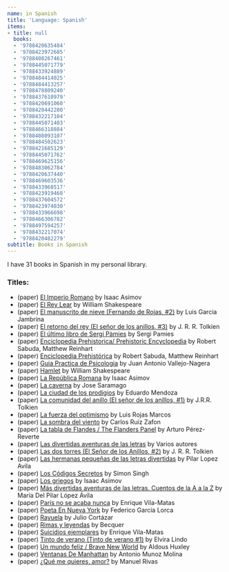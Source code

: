 ```yaml
---
name: in Spanish
title: 'Language: Spanish'
items:
- title: null
  books:
  - '9788420635484'
  - '9788423972685'
  - '9788408267461'
  - '9788445071779'
  - '9788433924889'
  - '9788484414025'
  - '9788484413257'
  - '9788478809240'
  - '9788437610979'
  - '9788420691060'
  - '9788420442280'
  - '9788432217104'
  - '9788445071403'
  - '9788466318884'
  - '9788408093107'
  - '9788484502623'
  - '9788421685129'
  - '9788445071762'
  - '9788469625156'
  - '9788483062784'
  - '9788420637440'
  - '9788469603536'
  - '9788433968517'
  - '9788423919468'
  - '9788437604572'
  - '9788423974030'
  - '9788433966698'
  - '9788466306782'
  - '9788497594257'
  - '9788432217074'
  - '9788420482279'
subtitle: Books in Spanish
---
```

I have 31 books in Spanish in my personal library.

### Titles:
- (paper) [El Imperio Romano](/books/info/9788420635484) by Isaac Asimov
- (paper) [El Rey Lear](/books/info/9788423972685) by William Shakespeare
- (paper) [El manuscrito de nieve (Fernando de Rojas, #2)](/books/info/9788408267461) by Luis Garcia Jambrina
- (paper) [El retorno del rey (El señor de los anillos, #3)](/books/info/9788445071779) by J. R. R. Tolkien
- (paper) [El último libro de Sergi Pàmies](/books/info/9788433924889) by Sergi Pamies
- (paper) [Enciclopedia Prehistorica/ Prehistoric Encyclopedia](/books/info/9788484414025) by Robert Sabuda, Matthew Reinhart
- (paper) [Enciclopedia Prehistórica](/books/info/9788484413257) by Robert Sabuda, Matthew Reinhart
- (paper) [Guia Practica de Psicologia](/books/info/9788478809240) by Juan Antonio Vallejo-Nagera
- (paper) [Hamlet](/books/info/9788437610979) by William Shakespeare
- (paper) [La República Romana](/books/info/9788420691060) by Isaac Asimov
- (paper) [La caverna](/books/info/9788420442280) by Jose Saramago
- (paper) [La ciudad de los prodigios](/books/info/9788432217104) by Eduardo Mendoza
- (paper) [La comunidad del anillo (El señor de los anillos, #1)](/books/info/9788445071403) by J.R.R. Tolkien
- (paper) [La fuerza del optimismo](/books/info/9788466318884) by Luis Rojas Marcos
- (paper) [La sombra del viento](/books/info/9788408093107) by Carlos Ruiz Zafon
- (paper) [La tabla de Flandes / The Flanders Panel](/books/info/9788484502623) by Arturo Pérez-Reverte
- (paper) [Las divertidas aventuras de las letras](/books/info/9788421685129) by Varios autores
- (paper) [Las dos torres (El Señor de los Anillos, #2)](/books/info/9788445071762) by J. R. R. Tolkien
- (paper) [Las hermanas pequeñas de las letras divertidas](/books/info/9788469625156) by Pilar Lopez Avila
- (paper) [Los Códigos Secretos](/books/info/9788483062784) by Simon Singh
- (paper) [Los griegos](/books/info/9788420637440) by Isaac Asimov
- (paper) [Más divertidas aventuras de las letras. Cuentos de la A a la Z](/books/info/9788469603536) by María Del Pilar López Ávila
- (paper) [París no se acaba nunca](/books/info/9788433968517) by Enrique Vila-Matas
- (paper) [Poeta En Nueva York](/books/info/9788423919468) by Federico García Lorca
- (paper) [Rayuela](/books/info/9788437604572) by Julio Cortázar
- (paper) [Rimas y leyendas](/books/info/9788423974030) by Becquer
- (paper) [Suicidios ejemplares](/books/info/9788433966698) by Enrique Vila-Matas
- (paper) [Tinto de verano (Tinto de verano #1)](/books/info/9788466306782) by Elvira Lindo
- (paper) [Un mundo feliz / Brave New World](/books/info/9788497594257) by Aldous Huxley
- (paper) [Ventanas De Manhattan](/books/info/9788432217074) by Antonio Munoz Molina
- (paper) [¿Qué me quieres, amor?](/books/info/9788420482279) by Manuel Rivas
